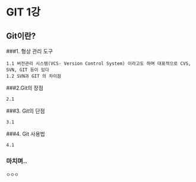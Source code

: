 # GIT 1강 
  ## Git이란?
  ###1. 형상 관리 도구  

    1.1 버전관리 시스템(VCS- Version Control System) 이라고도 하며 대표적으로 CVS, SVN, GIT 등이 있다
    1.2 SVN과 GIT 의 차이점 
###2.Git의 장점

    2.1
###3. Git의 단점

    3.1
###4. Git 사용법

    4.1
### 마치며..
  
    ㅇㅇㅇ  
